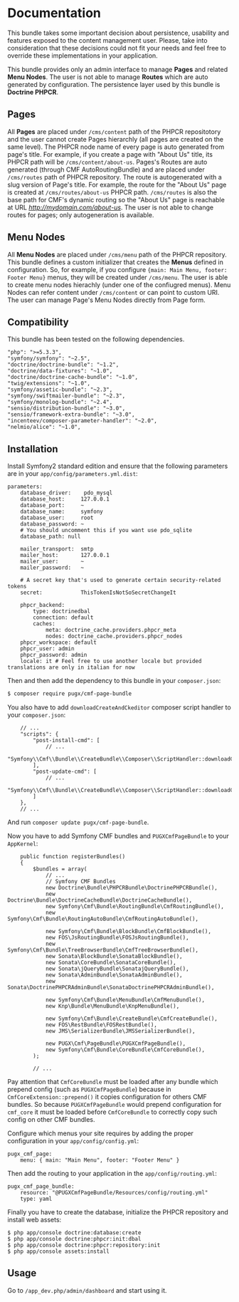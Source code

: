 Documentation
=============

This bundle takes some important decision about persistence, usability and features exposed to the content management user. Please, take into consideration that these decisions could not fit your needs and feel free to override these implementations in your application.

This bundle provides only an admin interface to manage **Pages** and related **Menu Nodes**. The user is not able to manage **Routes** which are auto generated by configuration. The persistence layer used by this bundle is **Doctrine PHPCR**.

Pages
-----
All **Pages** are placed under `/cms/content` path of the PHPCR repositotory and the user cannot create Pages hierarchly (all pages are created on the same level). The PHPCR node name of every page is auto generated from page's title. For example, if you create a page with "About Us" title, its PHPCR path will be `/cms/content/about-us`. Pages's Routes are auto generated (through CMF AutoRoutingBundle) and are placed under `/cms/routes` path of PHPCR repository. The route is autogenerated with a slug version of Page's title. For example, the route for the "About Us" page is created at `/cms/routes/about-us` PHPCR path. `/cms/routes` is also the base path for CMF's dynamic routing so the "About Us" page is reachable at URL *http://mydomain.com/about-us*. The user is not able to change routes for pages; only autogeneration is available.

Menu Nodes
----------
All **Menu Nodes** are placed under `/cms/menu` path of the PHPCR repository. This bundle defines a custom initializer that creates the **Menus** defined in configuration. So, for example, if you configure `{main: Main Menu, footer: Footer Menu}` menus, they will be created under `/cms/menu`. The user is able to create menu nodes hierachly (under one of the confiugred menus). Menu Nodes can refer content under `/cms/content` or can point to custom URI. The user can manage Page's Menu Nodes directly from Page form.

Compatibility
-------------
This bundle has been tested on the following dependencies.

```
"php": ">=5.3.3",
"symfony/symfony": "~2.5",
"doctrine/doctrine-bundle": "~1.2",
"doctrine/data-fixtures": "~1.0",
"doctrine/doctrine-cache-bundle": "~1.0",
"twig/extensions": "~1.0",
"symfony/assetic-bundle": "~2.3",
"symfony/swiftmailer-bundle": "~2.3",
"symfony/monolog-bundle": "~2.4",
"sensio/distribution-bundle": "~3.0",
"sensio/framework-extra-bundle": "~3.0",
"incenteev/composer-parameter-handler": "~2.0",
"nelmio/alice": "~1.0",
```

Installation
------------
Install Symfony2 standard edition and ensure that the following parameters are in your `app/config/parameters.yml.dist`:

```
parameters:
    database_driver:	pdo_mysql
    database_host:     127.0.0.1
    database_port:     ~
    database_name:     symfony
    database_user:     root
    database_password: ~
    # You should uncomment this if you want use pdo_sqlite
    database_path: null

    mailer_transport:  smtp
    mailer_host:       127.0.0.1
    mailer_user:       ~
    mailer_password:   ~

    # A secret key that's used to generate certain security-related tokens
    secret:            ThisTokenIsNotSoSecretChangeIt

    phpcr_backend:
        type: doctrinedbal
        connection: default
        caches:
            meta: doctrine_cache.providers.phpcr_meta
            nodes: doctrine_cache.providers.phpcr_nodes
    phpcr_workspace: default
    phpcr_user: admin
    phpcr_password: admin
    locale: it # Feel free to use another locale but provided translations are only in italian for now
```

Then and then add the dependency to this bundle in your `composer.json`:

```bash
$ composer require pugx/cmf-page-bundle
```

You also have to add `downloadCreateAndCkeditor` composer script handler to your `composer.json`:

```
	// ...
    "scripts": {
        "post-install-cmd": [
        	// ...
        	"Symfony\\Cmf\\Bundle\\CreateBundle\\Composer\\ScriptHandler::downloadCreateAndCkeditor"
        ],
        "post-update-cmd": [
        	// ...
        	"Symfony\\Cmf\\Bundle\\CreateBundle\\Composer\\ScriptHandler::downloadCreateAndCkeditor",
        ]
    },
    // ...
```
And run `composer update pugx/cmf-page-bundle`.

Now you have to add Symfony CMF bundles and `PUGXCmfPageBundle` to your `AppKernel`:

```
    public function registerBundles()
    {
        $bundles = array(
            // ...
            // Symfony CMF Bundles
            new Doctrine\Bundle\PHPCRBundle\DoctrinePHPCRBundle(),
            new Doctrine\Bundle\DoctrineCacheBundle\DoctrineCacheBundle(),
            new Symfony\Cmf\Bundle\RoutingBundle\CmfRoutingBundle(),
            new Symfony\Cmf\Bundle\RoutingAutoBundle\CmfRoutingAutoBundle(),

            new Symfony\Cmf\Bundle\BlockBundle\CmfBlockBundle(),
            new FOS\JsRoutingBundle\FOSJsRoutingBundle(),
            new Symfony\Cmf\Bundle\TreeBrowserBundle\CmfTreeBrowserBundle(),
            new Sonata\BlockBundle\SonataBlockBundle(),
            new Sonata\CoreBundle\SonataCoreBundle(),
            new Sonata\jQueryBundle\SonatajQueryBundle(),
            new Sonata\AdminBundle\SonataAdminBundle(),
            new Sonata\DoctrinePHPCRAdminBundle\SonataDoctrinePHPCRAdminBundle(),

            new Symfony\Cmf\Bundle\MenuBundle\CmfMenuBundle(),
            new Knp\Bundle\MenuBundle\KnpMenuBundle(),

            new Symfony\Cmf\Bundle\CreateBundle\CmfCreateBundle(),
            new FOS\RestBundle\FOSRestBundle(),
            new JMS\SerializerBundle\JMSSerializerBundle(),

            new PUGX\Cmf\PageBundle\PUGXCmfPageBundle(),
            new Symfony\Cmf\Bundle\CoreBundle\CmfCoreBundle(),
        );
        
        // ...
```

Pay attention that `CmfCoreBundle` must be loaded after any bundle which prepend config (such as `PUGXCmfPageBundle`) because in `CmfCoreExtension::prepend()` it copies configuration for others CMF bundles. So because `PUGXCmfPageBundle` would prepend configuration for `cmf_core` it must be loaded before `CmfCoreBundle` to correctly copy such config on other CMF bundles.

Configure which menus your site requires by adding the proper configuration in your `app/config/config.yml`:

```
pugx_cmf_page:
    menu: { main: "Main Menu", footer: "Footer Menu" }
```

Then add the routing to your application in the `app/config/routing.yml`:

```
pugx_cmf_page_bundle:
    resource: "@PUGXCmfPageBundle/Resources/config/routing.yml"
    type: yaml
```

Finally you have to create the database, initialize the PHPCR repository and install web assets:

```
$ php app/console doctrine:database:create
$ php app/console doctrine:phpcr:init:dbal
$ php app/console doctrine:phpcr:repository:init
$ php app/console assets:install
```

Usage
-----
Go to `/app_dev.php/admin/dashboard` and start using it.